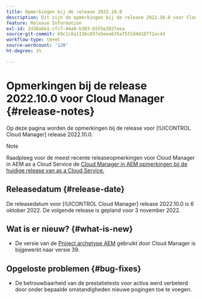 ```yaml
---
title: Opmerkingen bij de release 2022.10.0
description: Dit zijn de opmerkingen bij de release 2022.10.0 voor Cloud Manager.
feature: Release Information
exl-id: 2d38abb1-cfc7-44a9-b303-b555e2827eea
source-git-commit: 69c1c8a1136c037a5eea635a75f2d4d187f2ac4d
workflow-type: tm+mt
source-wordcount: '120'
ht-degree: 1%

---
```



# Opmerkingen bij de release 2022.10.0 voor Cloud Manager {#release-notes}

Op deze pagina worden de opmerkingen bij de release voor [!UICONTROL Cloud Manager] release 2022.10.0.

>[!NOTE]
>
>Raadpleeg voor de meest recente releaseopmerkingen voor Cloud Manager in AEM as a Cloud Service de [Cloud Manager in AEM opmerkingen bij de huidige release van as a Cloud Service.](https://experienceleague.adobe.com/docs/experience-manager-cloud-service/content/implementing/using-cloud-manager/release-notes-cloud-manager/release-notes-cm-current.html)

## Releasedatum {#release-date}

De releasedatum voor [!UICONTROL Cloud Manager] release 2022.10.0 is 6 oktober 2022. De volgende release is gepland voor 3 november 2022.

## Wat is er nieuw? {#what-is-new}

* De versie van de [Project archetype AEM](https://experienceleague.adobe.com/docs/experience-manager-core-components/using/developing/archetype/overview.html) gebruikt door Cloud Manager is bijgewerkt naar versie 39.

## Opgeloste problemen {#bug-fixes}

* De betrouwbaarheid van de prestatietests voor activa werd verbeterd door onder bepaalde omstandigheden nieuwe pogingen toe te voegen.
